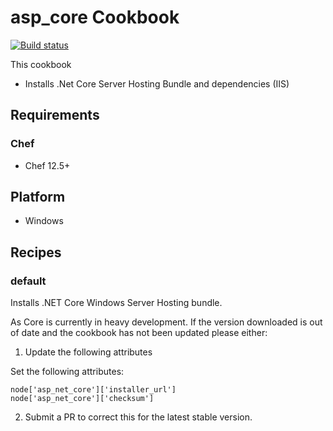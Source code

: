 # asp_core Cookbook
[![Build status](https://ci.appveyor.com/api/projects/status/3ms55pmyw5l1k49b/branch/master?svg=true)](https://ci.appveyor.com/project/damacus/asp-core/branch/master)

This cookbook
- Installs .Net Core Server Hosting Bundle and dependencies (IIS)

## Requirements
### Chef
- Chef 12.5+

## Platform
- Windows

## Recipes
### default  
Installs .NET Core Windows Server Hosting bundle.

As Core is currently in heavy development. If the version downloaded is out of date and the cookbook has not been updated please either:

1) Update the following attributes

Set the following attributes:
```
node['asp_net_core']['installer_url']
node['asp_net_core']['checksum']
```

2) Submit a PR to correct this for the latest stable version.
